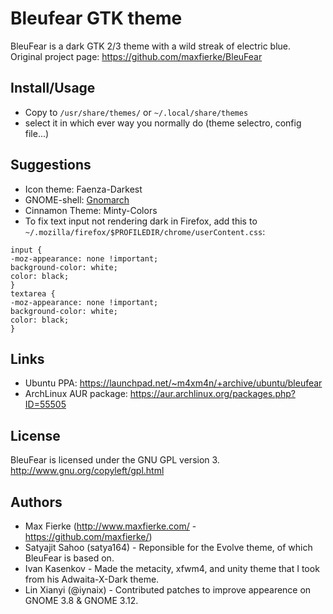 # Bleufear GTK theme

BleuFear is a dark GTK 2/3 theme with a wild streak of electric blue.  
Original project page: https://github.com/maxfierke/BleuFear

## Install/Usage
-   Copy to `/usr/share/themes/` or `~/.local/share/themes`
-   select it in which ever way you normally do (theme selectro, config file...)

## Suggestions
-   Icon theme: Faenza-Darkest
-   GNOME-shell: [Gnomarch](http://alucryd.deviantart.com/art/Gnome-Shell-GnomArch-245249611)
-   Cinnamon Theme: Minty-Colors
-   To fix text input not rendering dark in Firefox, add this to `~/.mozilla/firefox/$PROFILEDIR/chrome/userContent.css`:

```
input {
-moz-appearance: none !important;
background-color: white;
color: black;
}
textarea {
-moz-appearance: none !important;
background-color: white;
color: black;
}
```

## Links
 * Ubuntu PPA: https://launchpad.net/~m4xm4n/+archive/ubuntu/bleufear
 * ArchLinux AUR package: https://aur.archlinux.org/packages.php?ID=55505


## License
BleuFear is licensed under the GNU GPL version 3.
<http://www.gnu.org/copyleft/gpl.html>

## Authors
* Max Fierke (http://www.maxfierke.com/ - https://github.com/maxfierke/)
* Satyajit Sahoo (satya164) - Reponsible for the Evolve theme, of which BleuFear is based on.
* Ivan Kasenkov - Made the metacity, xfwm4, and unity theme that I took from his Adwaita-X-Dark theme.
* Lin Xianyi (@iynaix) - Contributed patches to improve appearence on GNOME 3.8 & GNOME 3.12.
